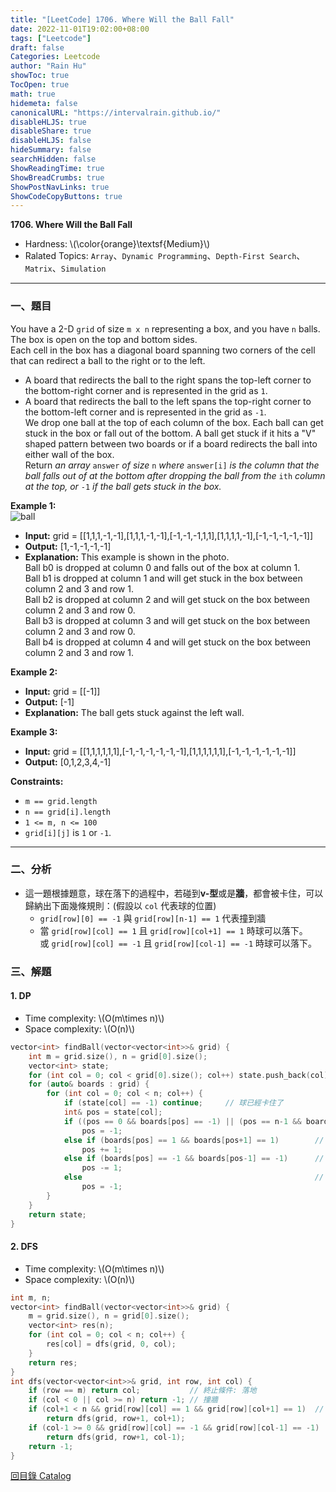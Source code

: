 ```yaml
---
title: "[LeetCode] 1706. Where Will the Ball Fall"
date: 2022-11-01T19:02:00+08:00
tags: ["Leetcode"]
draft: false
Categories: Leetcode
author: "Rain Hu"
showToc: true
TocOpen: true
math: true
hidemeta: false
canonicalURL: "https://intervalrain.github.io/"
disableHLJS: true
disableShare: true
disableHLJS: false
hideSummary: false
searchHidden: false
ShowReadingTime: true
ShowBreadCrumbs: true
ShowPostNavLinks: true
ShowCodeCopyButtons: true
---
```

**1706. Where Will the Ball Fall**
+ Hardness: \\(\color{orange}\textsf{Medium}\\)
+ Ralated Topics: `Array`、`Dynamic Programming`、`Depth-First Search`、`Matrix`、`Simulation`
---
### 一、題目
You have a 2-D `grid` of size `m x n` representing a box, and you have `n` balls. The box is open on the top and bottom sides.  
Each cell in the box has a diagonal board spanning two corners of the cell that can redirect a ball to the right or to the left.
+ A board that redirects the ball to the right spans the top-left corner to the bottom-right corner and is represented in the grid as `1`.  
+ A board that redirects the ball to the left spans the top-right corner to the bottom-left corner and is represented in the grid as `-1`.  
We drop one ball at the top of each column of the box. Each ball can get stuck in the box or fall out of the bottom. A ball get stuck if it hits a "V" shaped pattern between two boards or if a board redirects the ball into either wall of the box.  
Return *an array* `answer` *of size* `n` *where* `answer[i]` *is the column that the ball falls out of at the bottom after dropping the ball from the* `ith` *column at the top, or* `-1` *if the ball gets stuck in the box.*

**Example 1:**  
![ball](https://assets.leetcode.com/uploads/2019/09/26/ball.jpg)
+ **Input:** grid = [[1,1,1,-1,-1],[1,1,1,-1,-1],[-1,-1,-1,1,1],[1,1,1,1,-1],[-1,-1,-1,-1,-1]]
+ **Output:** [1,-1,-1,-1,-1]
+ **Explanation:** This example is shown in the photo.  
Ball b0 is dropped at column 0 and falls out of the box at column 1.  
Ball b1 is dropped at column 1 and will get stuck in the box between column 2 and 3 and row 1.  
Ball b2 is dropped at column 2 and will get stuck on the box between column 2 and 3 and row 0.  
Ball b3 is dropped at column 3 and will get stuck on the box between column 2 and 3 and row 0.  
Ball b4 is dropped at column 4 and will get stuck on the box between column 2 and 3 and row 1.  

**Example 2:**
+ **Input:** grid = [[-1]]  
+ **Output:** [-1]  
+ **Explanation:** The ball gets stuck against the left wall.  

**Example 3:**
+ **Input:** grid = [[1,1,1,1,1,1],[-1,-1,-1,-1,-1,-1],[1,1,1,1,1,1],[-1,-1,-1,-1,-1,-1]]  
+ **Output:** [0,1,2,3,4,-1]

**Constraints:**
+ `m == grid.length`
+ `n == grid[i].length`
+ `1 <= m, n <= 100`
+ `grid[i][j]` is `1` or `-1`.
---

### 二、分析
+ 這一題根據題意，球在落下的過程中，若碰到**v-型**或是**牆**，都會被卡住，可以歸納出下面幾條規則：(假設以 `col` 代表球的位置)
    + `grid[row][0] == -1` 與 `grid[row][n-1] == 1` 代表撞到牆
    + 當 `grid[row][col] == 1` 且 `grid[row][col+1] == 1` 時球可以落下。  
    或 `grid[row][col] == -1` 且 `grid[row][col-1] == -1` 時球可以落下。

### 三、解題
#### 1. DP
+ Time complexity: \\(O(m\times n)\\)
+ Space complexity: \\(O(n)\\)
```C++
vector<int> findBall(vector<vector<int>>& grid) {
    int m = grid.size(), n = grid[0].size();
    vector<int> state;
    for (int col = 0; col < grid[0].size(); col++) state.push_back(col);   // 初始化球當前的位置
    for (auto& boards : grid) {
        for (int col = 0; col < n; col++) {
            if (state[col] == -1) continue;     // 球已經卡住了
            int& pos = state[col];
            if ((pos == 0 && boards[pos] == -1) || (pos == n-1 && boards[pos] == 1))    // 撞牆
                pos = -1;
            else if (boards[pos] == 1 && boards[pos+1] == 1)        // 球往右移
                pos += 1;
            else if (boards[pos] == -1 && boards[pos-1] == -1)      // 球往左移
                pos -= 1;
            else                                                    // 球卡住
                pos = -1;
        }
    }
    return state;
}
```

#### 2. DFS
+ Time complexity: \\(O(m\times n)\\)
+ Space complexity: \\(O(n)\\)
```C++
int m, n;
vector<int> findBall(vector<vector<int>>& grid) {
    m = grid.size(), n = grid[0].size();
    vector<int> res(n);
    for (int col = 0; col < n; col++) {
        res[col] = dfs(grid, 0, col);
    }
    return res;
}
int dfs(vector<vector<int>>& grid, int row, int col) {
    if (row == m) return col;           // 終止條件: 落地
    if (col < 0 || col >= n) return -1; // 撞牆
    if (col+1 < n && grid[row][col] == 1 && grid[row][col+1] == 1)  // 右移
        return dfs(grid, row+1, col+1);
    if (col-1 >= 0 && grid[row][col] == -1 && grid[row][col-1] == -1)   // 左移
        return dfs(grid, row+1, col-1);
    return -1;   
}
```
[回目錄 Catalog](/posts/leetcode)